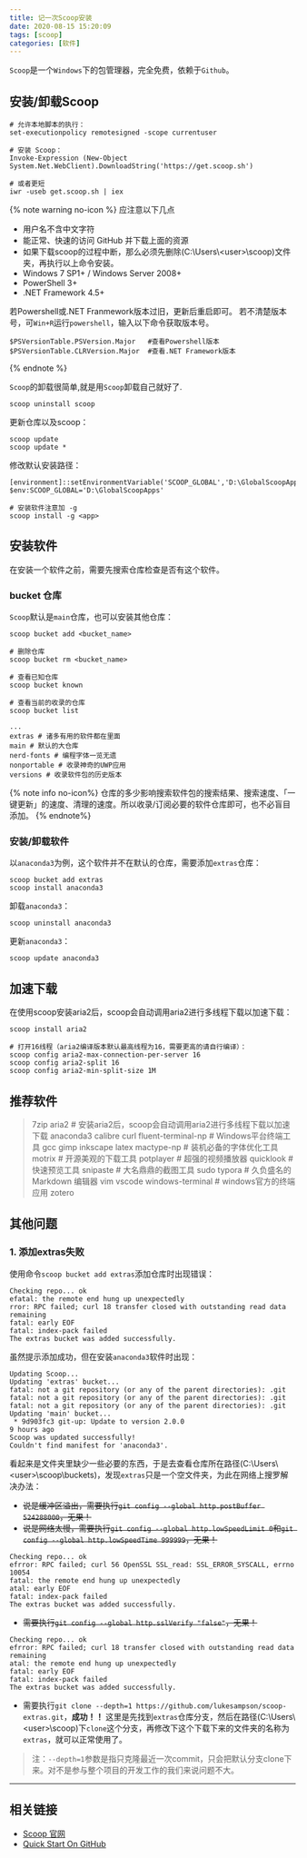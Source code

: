 ```yaml
---
title: 记一次Scoop安装
date: 2020-08-15 15:20:09
tags: [scoop]
categories: [软件]
---
```


`Scoop`是一个`Windows`下的包管理器，完全免费，依赖于`Github`。
<!-- more -->

## 安装/卸载Scoop


```
# 允许本地脚本的执行：
set-executionpolicy remotesigned -scope currentuser

# 安装 Scoop：
Invoke-Expression (New-Object System.Net.WebClient).DownloadString('https://get.scoop.sh')

# 或者更短
iwr -useb get.scoop.sh | iex
```

{% note warning no-icon %}
应注意以下几点
- 用户名不含中文字符
- 能正常、快速的访问 GitHub 并下载上面的资源
- 如果下载scoop的过程中断，那么必须先删除(C:\Users\\\<user>\scoop)文件夹，再执行以上命令安装。
- Windows 7 SP1+ / Windows Server 2008+
- PowerShell 3+
- .NET Framework 4.5+

若Powershell或.NET Franmework版本过旧，更新后重启即可。
若不清楚版本号，可`Win+R`运行`powershell`，输入以下命令获取版本号。

```
$PSVersionTable.PSVersion.Major   #查看Powershell版本
$PSVersionTable.CLRVersion.Major  #查看.NET Framework版本
```

{% endnote %}

`Scoop`的卸载很简单,就是用`Scoop`卸载自己就好了.
```
scoop uninstall scoop
```

更新仓库以及scoop：
```
scoop update
scoop update *
```

修改默认安装路径：
```
[environment]::setEnvironmentVariable('SCOOP_GLOBAL','D:\GlobalScoopApps','Machine')
$env:SCOOP_GLOBAL='D:\GlobalScoopApps'

# 安装软件注意加 -g
scoop install -g <app>
```

## 安装软件

在安装一个软件之前，需要先搜索仓库检查是否有这个软件。

### bucket 仓库

`Scoop`默认是`main`仓库，也可以安装其他仓库：
```
scoop bucket add <bucket_name>

# 删除仓库
scoop bucket rm <bucket_name>

# 查看已知仓库
scoop bucket known

# 查看当前的收录的仓库
scoop bucket list

...
extras # 诸多有用的软件都在里面
main # 默认的大仓库
nerd-fonts # 编程字体一览无遗
nonportable # 收录神奇的UWP应用
versions # 收录软件包的历史版本
```
{% note info no-icon%}
仓库的多少影响搜索软件包的搜索结果、搜索速度、「一键更新」的速度、清理的速度。所以收录/订阅必要的软件仓库即可，也不必盲目添加。
{% endnote%}
### 安装/卸载软件

以`anaconda3`为例，这个软件并不在默认的仓库，需要添加`extras`仓库：
```
scoop bucket add extras
scoop install anaconda3
```

卸载`anaconda3`：
```
scoop uninstall anaconda3
```

更新`anaconda3`：
```
scoop update anaconda3
```

## 加速下载

在使用scoop安装aria2后，scoop会自动调用aria2进行多线程下载以加速下载：
```
scoop install aria2

# 打开16线程（aria2编译版本默认最高线程为16，需要更高的请自行编译）：
scoop config aria2-max-connection-per-server 16
scoop config aria2-split 16
scoop config aria2-min-split-size 1M
```
 
## 推荐软件

> 7zip 
> aria2 # 安装aria2后，scoop会自动调用aria2进行多线程下载以加速下载
> anaconda3 
> calibre 
> curl 
> fluent-terminal-np # Windows平台终端工具
> gcc 
> gimp 
> inkscape 
> latex 
> mactype-np # 装机必备的字体优化工具
> motrix # 开源美观的下载工具
> potplayer # 超强的视频播放器
> quicklook # 快速预览工具
> snipaste # 大名鼎鼎的截图工具
> sudo
> typora # 久负盛名的 Markdown 编辑器
> vim 
> vscode 
> windows-terminal # windows官方的终端应用
> zotero

## 其他问题

### 1. 添加extras失败

使用命令`scoop bucket add extras`添加仓库时出现错误：
```
Checking repo... ok
efatal: the remote end hung up unexpectedly
rror: RPC failed; curl 18 transfer closed with outstanding read data remaining
fatal: early EOF
fatal: index-pack failed
The extras bucket was added successfully.
```
虽然提示添加成功，但在安装`anaconda3`软件时出现：
```
Updating Scoop...
Updating 'extras' bucket...
fatal: not a git repository (or any of the parent directories): .git
fatal: not a git repository (or any of the parent directories): .git
fatal: not a git repository (or any of the parent directories): .git
Updating 'main' bucket...
 * 9d903fc3 git-up: Update to version 2.0.0                              9 hours ago
Scoop was updated successfully!
Couldn't find manifest for 'anaconda3'.
```
看起来是文件夹里缺少一些必要的东西，于是去查看仓库所在路径(C:\Users\\\<user>\scoop\buckets)，发现`extras`只是一个空文件夹，为此在网络上搜罗解决办法：
- ~~说是缓冲区溢出，需要执行`git config --global http.postBuffer 524288000`，无果！~~
- ~~说是网络太慢，需要执行`git config --global http.lowSpeedLimit 0`和`git config --global http.lowSpeedTime 999999`，无果！~~
```
Checking repo... ok
efrror: RPC failed; curl 56 OpenSSL SSL_read: SSL_ERROR_SYSCALL, errno 10054
fatal: the remote end hung up unexpectedly
atal: early EOF
fatal: index-pack failed
The extras bucket was added successfully.
```
- ~~需要执行`git config --global http.sslVerify "false"`，无果！~~
```
Checking repo... ok
efrror: RPC failed; curl 18 transfer closed with outstanding read data remaining
atal: the remote end hung up unexpectedly
fatal: early EOF
fatal: index-pack failed
The extras bucket was added successfully.
```
- 需要执行`git clone --depth=1 https://github.com/lukesampson/scoop-extras.git`，**成功！！**
这里是先找到`extras`仓库分支，然后在路径(C:\Users\\\<user>\scoop)下`clone`这个分支，再修改下这个下载下来的文件夹的名称为`extras`，就可以正常使用了。
> 注：`--depth=1`参数是指只克隆最近一次commit，只会把默认分支clone下来。对不是参与整个项目的开发工作的我们来说问题不大。

---
## 相关链接
- [Scoop 官网](https://scoop.sh/)
- [Quick Start On GitHub](https://github.com/lukesampson/scoop/wiki/Quick-Start)